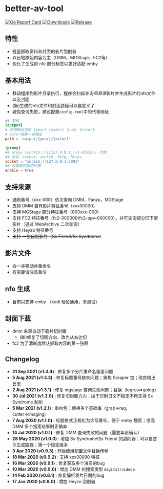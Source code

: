 # better-av-tool

[![Go Report Card](https://goreportcard.com/badge/github.com/CheerChen/better-av-tool)](https://goreportcard.com/report/github.com/CheerChen/better-av-tool)
[![Downloads](https://img.shields.io/github/downloads/CheerChen/better-av-tool/total.svg)](https://github.com/CheerChen/better-av-tool/releases)
[![Release](https://img.shields.io/github/release/CheerChen/better-av-tool.svg?label=Release)](https://github.com/CheerChen/better-av-tool/releases)

## 特性

- 批量抓取资料和封面的影片刮削器
- 以日站原始内容为主（DMM，MGStage，FC2等）
- 优化了生成的 nfo 部分标签以更好适配 emby

## 基本用法

- 移动程序到影片目录执行，程序会扫描查询*同目录*影片并生成影片的nfo文件以及封面
- (新)生成的nfo文件和封面路径可以自定义了
- 避免查询失败，建议配置`config.toml`中的代理地址

```toml
## 范例
[output]
# 支持输出项目 {year} {maker} {num} {actor}
# actor按第一位输出
path = 'output/{year}/{actor}'

[proxy]
## proxy [socks5://][127.0.0.1:]<1-65535>; 代理
## 协议：socks4, socks5, http, https
socket = "socks5://127.0.0.1:7891"
## 设置是否启用代理
enable = true
```

## 支持来源

- 通用番号（xxx-000）依次查询 DMM，Fanza，MGStage
- 支持 DMM 自有影片特征番号（xxx00000）
- 支持 MGStage 部分特征番号（000xxx-000）
- 支持 FC2 特征番号（fc2-000000/fc2-ppv-000000），并可查询部分已下架影片（通过 WebArchive 二次查询）
- 支持 Heyzo 特征番号
- <del>支持 一些自制影片（S*x Friend/S*x Syndrome)</del>

## 影片文件

- 会一并移动并重命名
- 有需要请注意备份

## nfo 生成

- 目前只支持 emby （kodi 理论通用，未测试）

## 封面下载

- dmm 来源自动下载并切封面
    - (新)修复了切图方向，改为从右边切
- fc2 为了清晰度默认抓取内容的第一张图

## Changelog

*    **21 Sep 2021 (v1.3.4)** : 修复多个分片重命名覆盖问题
*    **5 Aug 2021 (v1.3.3)** : 修复标题番号缺失问题；重构 Scraper 包；改良输出日志
*    **2 Aug 2021 (v1.3.1)** : 修复 mgstage 查询失败问题；替换（logrus=>golog）
*    **30 Jul 2021 (v1.3.0)** : 修复切封面方向；由于识别日文不稳定不再支持 Sx Syndrome 刮削
*    **5 Mar 2021 (v1.2.1)** : 重构包；替换多个基础库（grab=>req, cutter=>imaging）
*    **7 Aug 2020 (v1.1.0)** : 标题格式正规化为大写番号，便于 emby 搜索；提高 DMM 多个搜索结果时正确率
*    **14 Jul 2020 (v1.0.1)** : 修复 DMM 查询失败的问题（需要年龄确认）
*    **28 May 2020 (v1.0.0)** : 增加 Sx Syndrome\Sx Friend 的刮削器；可以自定义生成路径；第一个稳定版本
*    **3 Apr 2020 (v0.9.3)** : 开始使用配置文件替换传参
*    **18 Mar 2020 (v0.9.2)** : 支持 xxx00000 特征
*    **16 Mar 2020 (v0.9.1)** : 修复获取多个演员的bug
*    **10 Mar 2020 (v0.9.0)** : 增加 DMM 的搜索类型 `digital/videoa`
*    **14 Feb 2020 (v0.8.1)** : 修复解析发片日期的bug
*    **17 Jan 2020 (v0.8.0)** : 增加 Heyzo 刮削器
